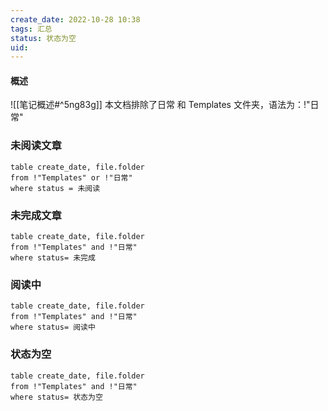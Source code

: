 ```yaml
---
create_date: 2022-10-28 10:38 
tags: 汇总 
status: 状态为空
uid: 
---
```


#### 概述

![[笔记概述#^5ng83g]]
本文档排除了日常 和 Templates 文件夹，语法为：!"日常"

### 未阅读文章

```dataview
table create_date, file.folder
from !"Templates" or !"日常"
where status = 未阅读
```





### 未完成文章 

```dataview
table create_date, file.folder
from !"Templates" and !"日常"
where status= 未完成
```
### 阅读中

```dataview
table create_date, file.folder
from !"Templates" and !"日常"
where status= 阅读中
```
### 状态为空

```dataview
table create_date, file.folder
from !"Templates" and !"日常"
where status= 状态为空
```